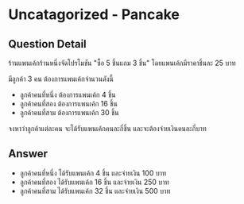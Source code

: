 # Uncatagorized - Pancake
## Question Detail
ร้านแพนเค้กร้านหนึ่งจัดโปรโมชัน "ซื้อ 5 ชิ้นแถม 3 ชิ้น" โดยแพนเค้กมีราคาชิ้นละ 25 บาท

มีลูกค้า 3 คน ต้องการแพนเค้กจำนวนดังนี้  
- ลูกค้าคนที่หนึ่ง ต้องการแพนเค้ก 4 ชิ้น
- ลูกค้าคนที่สอง ต้องการแพนเค้ก 16 ชิ้น
- ลูกค้าคนที่สาม ต้องการแพนเค้ก 30 ชิ้น

จงหาว่าลูกค้าแต่ละคน จะได้รับแพนเค้กคนละกี่ชิ้น และจะต้องจ่ายเงินคนละกี่บาท

## Answer
- ลูกค้าคนที่หนึ่ง ได้รับแพนเค้ก 4 ชิ้น และจ่ายเงิน 100 บาท
- ลูกค้าคนที่สอง ได้รับแพนเค้ก 16 ชิ้น และจ่ายเงิน 250 บาท
- ลูกค้าคนที่สาม ได้รับแพนเค้ก 32 ชิ้น และจ่ายเงิน 500 บาท
